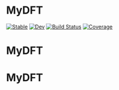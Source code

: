 # MyDFT

[![Stable](https://img.shields.io/badge/docs-stable-blue.svg)](https://Br0kenSmi1e.github.io/MyDFT.jl/stable/)
[![Dev](https://img.shields.io/badge/docs-dev-blue.svg)](https://Br0kenSmi1e.github.io/MyDFT.jl/dev/)
[![Build Status](https://github.com/Br0kenSmi1e/MyDFT.jl/actions/workflows/CI.yml/badge.svg?branch=main)](https://github.com/Br0kenSmi1e/MyDFT.jl/actions/workflows/CI.yml?query=branch%3Amain)
[![Coverage](https://codecov.io/gh/Br0kenSmi1e/MyDFT.jl/branch/main/graph/badge.svg)](https://codecov.io/gh/Br0kenSmi1e/MyDFT.jl)
# MyDFT
# MyDFT

